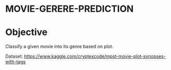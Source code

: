 # MOVIE-GERERE-PREDICTION

# Objective

Classify a given movie  into its genre based on plot.

Dataset:
https://www.kaggle.com/cryptexcode/mpst-movie-plot-synopses-with-tags
